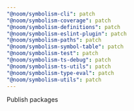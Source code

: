 ```yaml
---
"@noom/symbolism-cli": patch
"@noom/symbolism-coverage": patch
"@noom/symbolism-definitions": patch
"@noom/symbolism-eslint-plugin": patch
"@noom/symbolism-paths": patch
"@noom/symbolism-symbol-table": patch
"@noom/symbolism-test": patch
"@noom/symbolism-ts-debug": patch
"@noom/symbolism-ts-utils": patch
"@noom/symbolism-type-eval": patch
"@noom/symbolism-utils": patch
---
```


Publish packages
